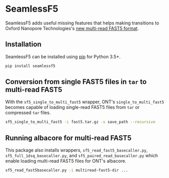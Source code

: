 # SeamlessF5
SeamlessF5 adds useful missing features that helps making transitions to
Oxford Nanopore Technologies's
[new multi-read FAST5 format](https://community.nanoporetech.com/posts/fast5-file-format-change).

## Installation
SeamlessF5 can be installed using [pip](http://pypi.python.org/pypi/pip)
for Python 3.5+.

```bash
pip install seamlessf5
```

## Conversion from single FAST5 files in `tar` to multi-read FAST5
With the `sf5_single_to_multi_fast5` wrapper, ONT's `single_to_multi_fast5`
becomes capable of loading single-read FAST5 files from `tar` or compressed
`tar` files.

```bash
sf5_single_to_multi_fast5 -i fast5.tar.gz -s save_path --recursive
```

## Running albacore for multi-read FAST5
This package also installs wrappers, `sf5_read_fast5_basecaller.py`,
`sf5_full_1dsq_basecaller.py`, and `sf5_paired_read_basecaller.py` which
enable loading multi-read FAST5 files for ONT's albacore.

```bash
sf5_read_fast5basecaller.py -i multiread-fast5-dir ...
```

